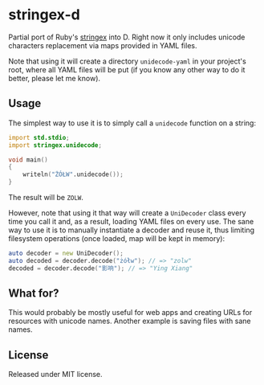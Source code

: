 # stringex-d

Partial port of Ruby's [stringex](https://github.com/rsl/stringex) into D. Right now it only includes unicode characters replacement via maps provided in YAML files.

Note that using it will create a directory `unidecode-yaml` in your project's root, where all YAML files will be put (if you know any other way to do it better, please let me know).

## Usage

The simplest way to use it is to simply call a `unidecode` function on a string:

```d
import std.stdio;
import stringex.unidecode;

void main()
{
	writeln("ŻÓŁW".unidecode());
}
```

The result will be `ZOLW`.

However, note that using it that way will create a `UniDecoder` class every time you call it and, as a result, loading YAML files on every use. The sane way to use it is to manually instantiate a decoder and reuse it, thus limiting filesystem operations (once loaded, map will be kept in memory):

```d
auto decoder = new UniDecoder();
auto decoded = decoder.decode("żółw"); // => "zolw"
decoded = decoder.decode("影响"); // => "Ying Xiang"
```

## What for?

This would probably be mostly useful for web apps and creating URLs for resources with unicode names. Another example is saving files with sane names.

## License

Released under MIT license.
